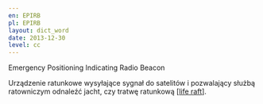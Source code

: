 ```yaml
---
en: EPIRB
pl: EPIRB
layout: dict_word
date: 2013-12-30
level: cc
---
```


Emergency Positioning Indicating Radio Beacon  

Urządzenie ratunkowe wysyłające sygnał do satelitów i pozwalający służbą ratowniczym odnaleźć jacht, 
czy tratwę ratunkową [[life raft](/dict/distress/life-raft.html)]. 